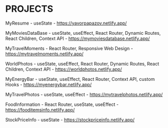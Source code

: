 # PROJECTS

MyResume - useState - https://yavorpapazov.netlify.app/

MyMoviesDataBase - useState, useEffect, React Router, Dynamic Routes, React Children, Context API - https://mymoviesdatabase.netlify.app/

MyTravelMoments - React Router, Responsive Web Design - https://mytravelmoments.netlify.app/

WorldPhotos - useState, useEffect, React Router, Dynamic Routes, React Children, Context API - https://worldphotos.netlify.app/

MyEnergyBar - useState, useEffect, React Router, Context API, custom Hooks - https://myenergybar.netlify.app/

MyTravelPhotos - useState, useEffect - https://mytravelphotos.netlify.app/

FoodInformation - React Router, useState, useEffect - https://fooditemsinfo.netlify.app/

StockPriceInfo - useState - https://stockpriceinfo.netlify.app/
